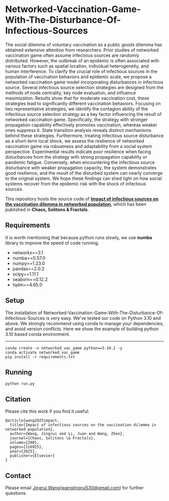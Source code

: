 

# Networked-Vaccination-Game-With-The-Disturbance-Of-Infectious-Sources
The social dilemma of voluntary vaccination as a public goods dilemma has obtained extensive attention from researchers. Prior studies of networked vaccination game often assume infectious sources are randomly distributed. However, the outbreak of an epidemic is often associated with various factors such as spatial location, individual heterogeneity, and human interference. To clarify the crucial role of infectious sources in the population of vaccination behaviors and epidemic scale, we propose a networked vaccination game model incorporating disturbances in infectious source. Several infectious source selection strategies are designed from the methods of node centrality, key node evaluation, and influence maximization. Results show that for moderate vaccination cost, these strategies lead to significantly different vaccination behaviors. Focusing on two representative strategies, we identify the contagion ability of the infectious source selection strategy as a key factor influencing the result of networked vaccination game. Specifically, the strategy with stronger propagation capability effectively promotes vaccination, whereas weaker ones suppress it. State transition analysis reveals distinct mechanisms behind these strategies. Furthermore, treating infectious source disturbance as a short-term local shock, we assess the resilience of networked vaccination game via robustness and adaptability from a social system perspective. Experimental results indicate poor resilience when facing disturbances from the strategy with strong propagation capability or pandemic fatigue. Conversely, when encountering the infectious source disturbance with weaker propagation capacity, the system demonstrates good resilience, and the result of the disturbed system can nearly converge to the original system. We hope these findings can shed light on how social systems recover from the epidemic risk with the shock of infectious sources.

This repository hosts the source code of **[Impact of infectious sources on the vaccination dilemma in networked population](https://www.sciencedirect.com/science/article/abs/pii/S0960077925009385)**, which has been published in **Chaos, Solitons & Fractals**.

## Requirements
It is worth mentioning that because python runs slowly, we use **numba** library to improve the speed of code running.
* networkx==3.1
* numba==0.57.0
* numpy==1.23.0
* pandas==2.0.2
* scipy==1.11.1
* seaborn==0.12.2
* tqdm==4.65.0

## Setup
The installation of Networked-Vaccination-Game-With-The-Disturbance-Of-Infectious-Sources is very easy. We've tested our code on Python 3.10 and above. We strongly recommend using conda to manage your dependencies, and avoid version conflicts. Here we show the example of building python 3.10 based conda environment.
****
```
conda create -n networked_vac_game python==3.10.2 -y
conda activate networked_vac_game
pip install -r requirements.txt
```

## Running
```
python run.py
```

## Citation
 Please cite this work if you find it useful:
```
@article{wang2025impact,
  title={Impact of infectious sources on the vaccination dilemma in networked population},
  author={Wang, Jingrui and Li, Juan and Wang, Zhen},
  journal={Chaos, Solitons \& Fractals},
  volume={200},
  pages={116925},
  year={2025},
  publisher={Elsevier}
}
```

## Contact
Please email [Jingrui Wang](https://scholar.google.com/citations?user=oiu-yTYAAAAJ&hl=en)(wangjingrui530@gmail.com) for further questions.
